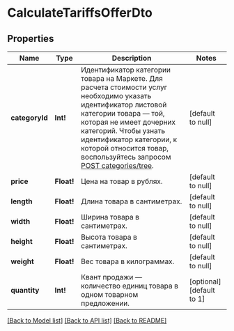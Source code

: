 # CalculateTariffsOfferDto

## Properties
Name | Type | Description | Notes
------------ | ------------- | ------------- | -------------
**categoryId** | **Int!** | Идентификатор категории товара на Маркете.  Для расчета стоимости услуг необходимо указать идентификатор листовой категории товара — той, которая не имеет дочерних категорий.  Чтобы узнать идентификатор категории, к которой относится товар, воспользуйтесь запросом [POST categories/tree](../../reference/categories/getCategoriesTree.md).  | [default to null]
**price** | **Float!** | Цена на товар в рублях. | [default to null]
**length** | **Float!** | Длина товара в сантиметрах. | [default to null]
**width** | **Float!** | Ширина товара в сантиметрах. | [default to null]
**height** | **Float!** | Высота товара в сантиметрах. | [default to null]
**weight** | **Float!** | Вес товара в килограммах. | [default to null]
**quantity** | **Int!** | Квант продажи — количество единиц товара в одном товарном предложении. | [optional] [default to 1]

[[Back to Model list]](../README.md#documentation-for-models) [[Back to API list]](../README.md#documentation-for-api-endpoints) [[Back to README]](../README.md)


